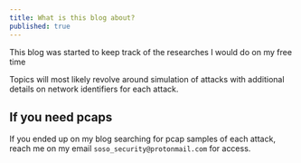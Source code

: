 ```yaml
---
title: What is this blog about? 
published: true
---
```


This blog was started to keep track of the researches I would do on my free time

Topics will most likely revolve around simulation of attacks with additional details on network identifiers for each attack.

## [](#header-2)If you need pcaps

If you ended up on my blog searching for pcap samples of each attack, reach me on my email `soso_security@protonmail.com` for access.
